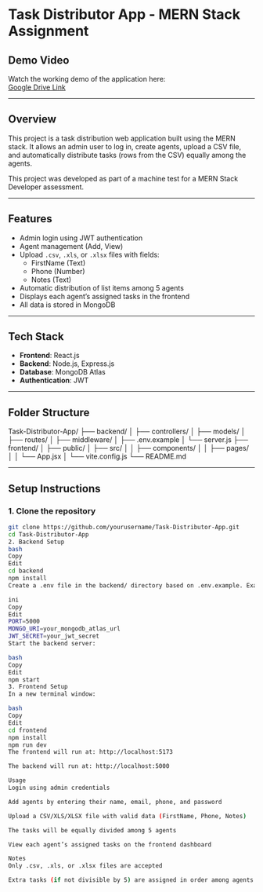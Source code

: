 # Task Distributor App - MERN Stack Assignment 

## Demo Video

Watch the working demo of the application here:  
[Google Drive Link](https://drive.google.com/file/d/1dV3hjWRD5rpFyLMLZJ13D-fCkWxExCEl/view?usp=sharing)

---

## Overview

This project is a task distribution web application built using the MERN stack. It allows an admin user to log in, create agents, upload a CSV file, and automatically distribute tasks (rows from the CSV) equally among the agents.

This project was developed as part of a machine test for a MERN Stack Developer assessment.

---

## Features

- Admin login using JWT authentication
- Agent management (Add, View)
- Upload `.csv`, `.xls`, or `.xlsx` files with fields:
  - FirstName (Text)
  - Phone (Number)
  - Notes (Text)
- Automatic distribution of list items among 5 agents
- Displays each agent’s assigned tasks in the frontend
- All data is stored in MongoDB

---

## Tech Stack

- **Frontend**: React.js
- **Backend**: Node.js, Express.js
- **Database**: MongoDB Atlas
- **Authentication**: JWT

---

## Folder Structure

Task-Distributor-App/
├── backend/
│ ├── controllers/
│ ├── models/
│ ├── routes/
│ ├── middleware/
│ ├── .env.example
│ └── server.js
├── frontend/
│ ├── public/
│ ├── src/
│ │ ├── components/
│ │ ├── pages/
│ │ └── App.jsx
│ └── vite.config.js
└── README.md


---

## Setup Instructions

### 1. Clone the repository

```bash
git clone https://github.com/yourusername/Task-Distributor-App.git
cd Task-Distributor-App
2. Backend Setup
bash
Copy
Edit
cd backend
npm install
Create a .env file in the backend/ directory based on .env.example. Example content:

ini
Copy
Edit
PORT=5000
MONGO_URI=your_mongodb_atlas_url
JWT_SECRET=your_jwt_secret
Start the backend server:

bash
Copy
Edit
npm start
3. Frontend Setup
In a new terminal window:

bash
Copy
Edit
cd frontend
npm install
npm run dev
The frontend will run at: http://localhost:5173

The backend will run at: http://localhost:5000

Usage
Login using admin credentials

Add agents by entering their name, email, phone, and password

Upload a CSV/XLS/XLSX file with valid data (FirstName, Phone, Notes)

The tasks will be equally divided among 5 agents

View each agent’s assigned tasks on the frontend dashboard

Notes
Only .csv, .xls, or .xlsx files are accepted

Extra tasks (if not divisible by 5) are assigned in order among agents


